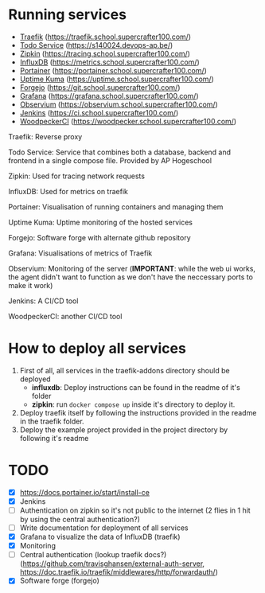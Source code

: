 # Running services

- [Traefik](https://traefik.school.supercrafter100.com/) (https://traefik.school.supercrafter100.com/)
- [Todo Service](https://s140024.devops-ap.be/) (https://s140024.devops-ap.be/)
- [Zipkin](https://tracing.school.supercrafter100.com/) (https://tracing.school.supercrafter100.com/)
- [InfluxDB](https://metrics.school.supercrafter100.com/) (https://metrics.school.supercrafter100.com/)
- [Portainer](https://portainer.school.supercrafter100.com/) (https://portainer.school.supercrafter100.com/)
- [Uptime Kuma](https://uptime.school.supercrafter100.com/) (https://uptime.school.supercrafter100.com/)
- [Forgejo](https://git.school.supercrafter100.com/) (https://git.school.supercrafter100.com/)
- [Grafana](https://grafana.school.supercrafter100.com/) (https://grafana.school.supercrafter100.com/)
- [Observium](https://observium.school.supercrafter100.com/) (https://observium.school.supercrafter100.com/)
- [Jenkins](https://ci.school.supercrafter100.com/) (https://ci.school.supercrafter100.com/)
- [WoodpeckerCI](https://woodpecker.school.supercrafter100.com/) (https://woodpecker.school.supercrafter100.com/)

Traefik: Reverse proxy

Todo Service: Service that combines both a database, backend and frontend in a single compose file. Provided by AP Hogeschool

Zipkin: Used for tracing network requests

InfluxDB: Used for metrics on traefik

Portainer: Visualisation of running containers and managing them

Uptime Kuma: Uptime monitoring of the hosted services

Forgejo: Software forge with alternate github repository

Grafana: Visualisations of metrics of Traefik

Observium: Monitoring of the server (**IMPORTANT**: while the web ui works, the agent didn't want to function as we don't have the neccessary ports to make it work)

Jenkins: A CI/CD tool

WoodpeckerCI: another CI/CD tool

# How to deploy all services

1. First of all, all services in the traefik-addons directory should be deployed
    - **influxdb**: Deploy instructions can be found in the readme of it's folder
    - **zipkin**: run `docker compose up` inside it's directory to deploy it.
2. Deploy traefik itself by following the instructions provided in the readme in the traefik folder.
3. Deploy the example project provided in the project directory by following it's readme

# TODO

- [x] https://docs.portainer.io/start/install-ce
- [x] Jenkins
- [ ] Authentication on zipkin so it's not public to the internet (2 flies in 1 hit by using the central authentication?)
- [ ] Write documentation for deployment of all services
- [x] Grafana to visualize the data of InfluxDB (traefik)
- [x] Monitoring
- [ ] Central authentication (lookup traefik docs?) (https://github.com/travisghansen/external-auth-server, https://doc.traefik.io/traefik/middlewares/http/forwardauth/)
- [x] Software forge (forgejo)
